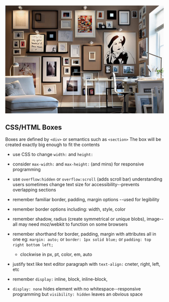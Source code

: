 ![picture wall](images/art-wall.jpg)

## CSS/HTML Boxes

Boxes are defined by `<div>` or semantics such as `<section>` The box will be created exactly big enough to fit the contents

+ use CSS to change `width:` and `height:`

+ consider `max-width:` and `max-height:` (and mins) for responsive programming

+ use `overflow:hidden` or `overflow:scroll` (adds scroll bar) understanding users sometimes change text size for accessibility--prevents overlapping sections

+ remember familiar border, padding, margin options --used for legibility

+ remember border options including: width, style, color

+ remember shadow, radius (create symmetrical or unique blobs), image--all may need moz/webkit to function on some browsers

+ remember shorthand for border, padding, margin with attributes all in one eg: `margin: auto;` or `border: 1px solid blue;` or `padding: top right bottom left;` 
    + clockwise in px, pt, color, em, auto

+ justify text like text editor paragraph  with `text-align:` cneter, right, left, etc

+ remember `display:` inline, block, inline-block, 

+ `display: none` hides element with no whitespace--responsive programming but `visibility: hidden` leaves an obvious space
